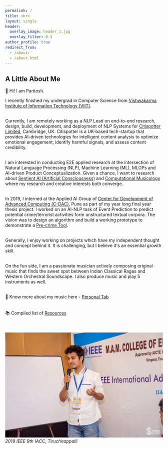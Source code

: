 ```yaml
---
permalink: /
title: <br>
layout: single
header:
  overlay_image: header_1.jpg
  overlay_filter: 0.3
author_profile: true
redirect_from:
  - /about/
  - /about.html
---
```

## A Little About Me

<p align="justify">
  
👋 Hi! I am Paritosh. 

I recently finished my undergrad in Computer Science from <a href="http://www.viit.ac.in/">Vishwakarma Institute of Information Technology (VIIT)</a>.<br><br> 

Currently, I am remotely working as a NLP Lead on end-to-end research, design, build, development, and deployment of NLP Systems for <a href = "http://citispotter.com/"> Citispotter Limited</a>, Cambridge, UK. Citispotter is a UK-based tech-startup that provides AI-driven technologies for intelligent content analysis to optimize emotional engagement, identify harmful signals, and assess content credibility.<br><br> 

I am interested in conducting E2E applied research at the intersection of Natural Language Processing (NLP), Machine Learning (ML), MLOPs and AI-driven Product Conceptualization. Given a chance, I want to research about <a href="https://en.wikipedia.org/wiki/Artificial_consciousness">Sentient AI (Artificial Consciousness)</a> and <a href = "https://en.wikipedia.org/wiki/Computational_musicology">Computational Musicology</a> where my research and creative interests both converge.<br><br>

In 2019, I interned at the Applied AI Group of <a href = "https://www.cdac.in/">Center for Development of Advanced Computing (C-DAC)</a>, Pune as part of my year long final year thesis project. I worked on an AI-NLP task of Event Prediction to predict potential crime/terrorist activities form unstructured textual corpora. The vision was to design an algorithm and build a working prototype to demonstrate a <a href = "https://en.wikipedia.org/wiki/Pre-crime">Pre-crime Tool</a>.<br><br>

Generally, I enjoy working on projects which have my independent thought and concept behind it. It is challenging, but I believe it's an essential growth skill.<br><br>

On the fun side, I am a passionate musician actively composing original music that finds the sweet spot between Indian Classical Ragas and Western Orchestral Soundscape. I also produce music and play 5 instruments as well.<br><br>     

🎹 Know more about my music here - <a href = "https://katreparitosh.github.io/personal/">Personal Tab</a><br><br>   
📚 Compiled list of <a href = "https://katreparitosh.github.io/resources/">Resources</a><br><br> 
</p>
<br>
<img src = "/images/IEEE Talk.jpg">
<i>2019 IEEE 9th IACC, Tiruchirappalli<i>


